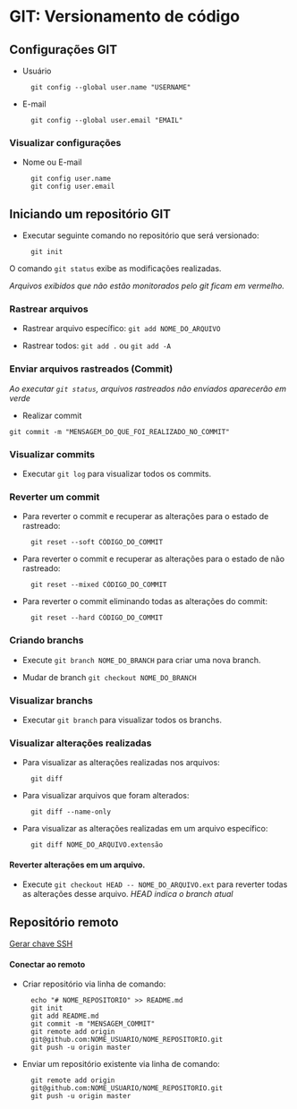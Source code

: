 # GIT: Versionamento de código

## Configurações GIT

* Usuário

        git config --global user.name "USERNAME"

* E-mail

        git config --global user.email "EMAIL"

### Visualizar configurações

* Nome ou E-mail

        git config user.name
        git config user.email

## Iniciando um repositório GIT

* Executar seguinte comando no repositório que será versionado:

        git init

O comando ```git status``` exibe as modificações realizadas.

*Arquivos exibidos que não estão monitorados pelo git ficam em vermelho.*

### Rastrear arquivos

* Rastrear arquivo específico: ```git add NOME_DO_ARQUIVO```

* Rastrear todos: ```git add .``` ou ```git add -A```

### Enviar arquivos rastreados (Commit)

*Ao executar ```git status```, arquivos rastreados não enviados aparecerão em verde*

* Realizar commit

```git commit -m "MENSAGEM_DO_QUE_FOI_REALIZADO_NO_COMMIT"```

### Visualizar commits

* Executar ```git log``` para visualizar todos os commits.

### Reverter um commit

* Para reverter o commit e recuperar as alterações para o estado de rastreado:

        git reset --soft CÓDIGO_DO_COMMIT

* Para reverter o commit e recuperar as alterações para o estado de não rastreado:

        git reset --mixed CÓDIGO_DO_COMMIT

* Para reverter o commit eliminando todas as alterações do commit:

        git reset --hard CÓDIGO_DO_COMMIT

### Criando branchs

* Execute ```git branch NOME_DO_BRANCH``` para criar uma nova branch.

* Mudar de branch ```git checkout NOME_DO_BRANCH```

### Visualizar branchs

* Executar ```git branch``` para visualizar todos os branchs.

### Visualizar alterações realizadas

* Para visualizar as alterações realizadas nos arquivos:
        
        git diff

* Para visualizar arquivos que foram alterados:

        git diff --name-only

* Para visualizar as alterações realizadas em um arquivo específico:

        git diff NOME_DO_ARQUIVO.extensão

#### Reverter alterações em um arquivo.

* Execute ```git checkout HEAD -- NOME_DO_ARQUIVO.ext``` para reverter todas as alterações desse arquivo. *HEAD indica o branch atual*

## Repositório remoto

[Gerar chave SSH](https://help.github.com/articles/generating-a-new-ssh-key-and-adding-it-to-the-ssh-agent/)

#### Conectar ao remoto

* Criar repositório via linha de comando:

        echo "# NOME_REPOSITORIO" >> README.md
        git init
        git add README.md
        git commit -m "MENSAGEM_COMMIT"
        git remote add origin 
        git@github.com:NOME_USUARIO/NOME_REPOSITORIO.git
        git push -u origin master


* Enviar um repositório existente via linha de comando:

        git remote add origin 
        git@github.com:NOME_USUARIO/NOME_REPOSITORIO.git
        git push -u origin master



